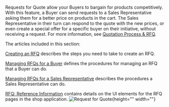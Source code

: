 Requests for Quote allow your Buyers to bargain for products competitively. With this feature, a Buyer can send requests to a Sales Representative asking them for a better price on products in the cart. The Sales Representative in their turn can respond to the quote with the new prices, or even create a special offer for a specific buyer on their initiative, without receiving a request. For more information, see [Quotation Process & RFQ](https://documentation.spryker.com/docs/en/quotation-process-rfq-201907).

The articles included in this section:

[Creating an RFQ](https://documentation.spryker.com/docs/en/creating-rfq-shop-guide) describes the steps you need to take to create an RFQ.

[Managing RFQs for a Buyer](https://documentation.spryker.com/docs/en/managing-rfqs-for-buyer-shop-guide) defines the procedures for managing an RFQ that a Buyer can do.

[Managing RFQs for a Sales Representative](https://documentation.spryker.com/docs/en/managing-rfqs-sales-rep-shop-guide) describes the procedures a Sales Representative can do.

[RFQ: Reference Information](https://documentation.spryker.com/docs/en/rfq-reference-information-shop-guide) contains details on the UI elements for the RFQ pages in the shop application.
![Request for Quote](https://spryker.s3.eu-central-1.amazonaws.com/docs/User+Guides/Shop+User+Guides/RFQ/rfq-gif.gif){height="" width=""}

